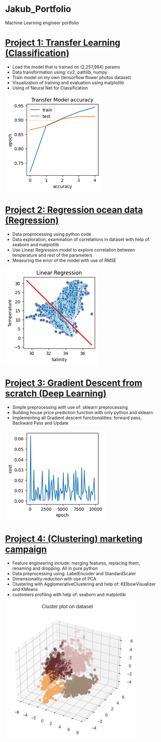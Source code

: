# Jakub_Portfolio
Machine Learning engineer portfolio

# [Project 1: Transfer Learning (Classification)](https://github.com/JakubTabor/Portfolio_Classification)
* Load the model that is trained on (2,257,984) params
* Data transformation using: cv2, pathlib, numpy
* Train model on my own (tensorflow flower photos dataset)
* Visualization of training and evaluation using matplotlib
* Using of Neural Net for Classification

![](https://github.com/JakubTabor/Jakub_Portfolio/blob/main/images/transfer_learning.png)


# [Project 2: Regression ocean data (Regression)](https://github.com/JakubTabor/Portfolio_Regression)
* Data proprocessing using python code
* Data exploration, examination of correlations in dataset with help of: seaborn and matplotlib
* Use Linear Regression model to explore correlation between temperature and rest of the parameters
* Measuring the error of the model with use of RMSE

![](https://github.com/JakubTabor/Jakub_Portfolio/blob/main/images/Regression.png)


# [Project 3: Gradient Descent from scratch (Deep Learning)](https://github.com/JakubTabor/Portfolio_Deep_Learning)
* Simple preprocessing with use of: sklearn preprocessing
* Building house price prediction function with only python and sklearn
* Implementing all Gradient descent functionalities: forward pass, Backward Pass and Update

![](https://github.com/JakubTabor/Jakub_Portfolio/blob/main/images/gradient_descent.png)

# [Project 4: (Clustering) marketing campaign](https://github.com/JakubTabor/Portfolio_Clustering)
* Feature engineering include: merging features, replacing them, renaming and dropping. All in pure python
* Data preprocessing using: LabelEncoder and StandardScaler
* Dimensionality reduction with use of PCA
* Clustering with AgglomerativeClustering and help of: KElbowVisualizer and KMeans
* customers profiling with help of: seaborn and matplotlib

![](https://github.com/JakubTabor/Jakub_Portfolio/blob/main/images/cluster_plot.png)
